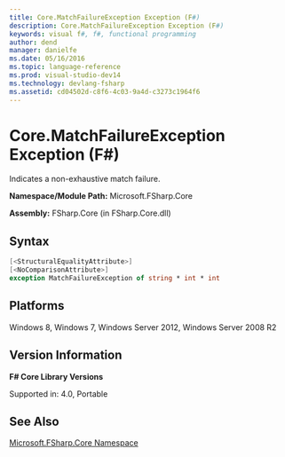 ```yaml
---
title: Core.MatchFailureException Exception (F#)
description: Core.MatchFailureException Exception (F#)
keywords: visual f#, f#, functional programming
author: dend
manager: danielfe
ms.date: 05/16/2016
ms.topic: language-reference
ms.prod: visual-studio-dev14
ms.technology: devlang-fsharp
ms.assetid: cd04502d-c8f6-4c03-9a4d-c3273c1964f6 
---
```


# Core.MatchFailureException Exception (F#)

Indicates a non-exhaustive match failure.

**Namespace/Module Path:** Microsoft.FSharp.Core

**Assembly:** FSharp.Core (in FSharp.Core.dll)


## Syntax

```fsharp
[<StructuralEqualityAttribute>]
[<NoComparisonAttribute>]
exception MatchFailureException of string * int * int
```

## Platforms
Windows 8, Windows 7, Windows Server 2012, Windows Server 2008 R2


## Version Information
**F# Core Library Versions**

Supported in: 4.0, Portable

## See Also
[Microsoft.FSharp.Core Namespace](Microsoft.FSharp.Core-Namespace-%5BFSharp%5D.md)